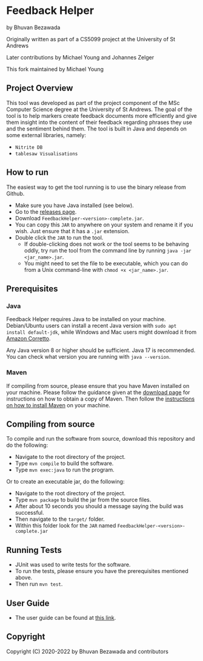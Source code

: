 # Feedback Helper
by Bhuvan Bezawada

Originally written as part of a CS5099 project at the University of St Andrews

Later contributions by Michael Young and Johannes Zelger

This fork maintained by Michael Young

## Project Overview
This tool was developed as part of the project component of the MSc Computer Science degree at the University of St Andrews.
The goal of the tool is to help markers create feedback documents more efficiently and give them insight into the content of their feedback regarding phrases they use and the sentiment behind them.
The tool is built in Java and depends on some external libraries, namely:
- `Nitrite DB`
- `tablesaw Visualisations`

## How to run
The easiest way to get the tool running is to use the binary release from Github.
- Make sure you have Java installed (see below).
- Go to the [releases page](https://github.com/mtorpey/FeedbackHelper/releases).
- Download `FeedbackHelper-<version>-complete.jar`.
- You can copy this `JAR` to anywhere on your system and rename it if you wish. Just ensure that it has a `.jar` extension.
- Double click the `JAR` to run the tool.
    - If double-clicking does not work or the tool seems to be behaving oddly, try run the tool from the command line by running `java -jar <jar_name>.jar`.
    - You might need to set the file to be executable, which you can do from a Unix command-line with `chmod +x <jar_name>.jar`.

## Prerequisites
### Java
Feedback Helper requires Java to be installed on your machine.  Debian/Ubuntu users can install a recent Java version with `sudo apt install default-jdk`, while Windows and Mac users might download it from [Amazon Corretto](https://aws.amazon.com/corretto/).

Any Java version 8 or higher should be sufficient.  Java 17 is recommended.  You can check what version you are running with `java --version`.

### Maven
If compiling from source, please ensure that you have Maven installed on your machine. Please follow the guidance given at the [download page](https://maven.apache.org/download.cgi) for instructions on how to obtain a copy of Maven.
Then follow the [instructions on how to install Maven](https://maven.apache.org/install.html) on your machine.

## Compiling from source
To compile and run the software from source, download this repository and do the following:
- Navigate to the root directory of the project.
- Type `mvn compile` to build the software.
- Type `mvn exec:java` to run the program.

Or to create an executable jar, do the following:
- Navigate to the root directory of the project.
- Type `mvn package` to build the jar from the source files.
- After about 10 seconds you should a message saying the build was successful.
- Then navigate to the `target/` folder.
- Within this folder look for the `JAR` named `FeedbackHelper-<version>-complete.jar`

## Running Tests
- JUnit was used to write tests for the software.
- To run the tests, please ensure you have the prerequisites mentioned above.
- Then run `mvn test`.

## User Guide
- The user guide can be found at [this link](https://drive.google.com/file/d/1UgDoxDrzht1C-oGnEB52T9OMwwsOnGq9/view).

## Copyright
Copyright (C) 2020-2022 by Bhuvan Bezawada and contributors
